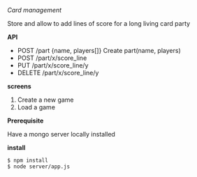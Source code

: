 *Card management*

Store and allow to add lines of score for a long living card party

**API**

* POST /part {name, players[]} 		Create part(name, players)
* POST /part/x/score_line 
* PUT /part/x/score_line/y  			
* DELETE /part/x/score_line/y 

**screens**

1. Create a new game
2. Load a game

**Prerequisite**

Have a mongo server locally installed

**install**

```
$ npm install
$ node server/app.js
```
